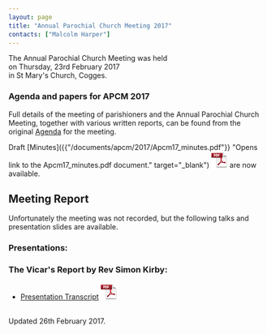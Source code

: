 ```yaml
---
layout: page
title: "Annual Parochial Church Meeting 2017"
contacts: ["Malcolm Harper"]
---
```


The Annual Parochial Church Meeting was held<br>
on Thursday, 23rd February 2017<br>
in St Mary's Church, Cogges.

### Agenda and papers for APCM 2017

Full details of the meeting of parishioners and the Annual Parochial Church Meeting, together with various written reports, can be found
from the original [Agenda](agenda.html "Opens link to the 'Agenda and papers for APCM 2017' page") for the meeting.

Draft [Minutes]({{"/documents/apcm/2017/Apcm17_minutes.pdf"}} "Opens link to the Apcm17_minutes.pdf document." target="_blank") ![PDF](/images/pdficon_large.png) are now available.

## Meeting Report

Unfortunately the meeting was not recorded, but the following talks and presentation slides are available.

<!--
### The formal meeting:

Annual Report and Financial Statements by the PCC Treasurer, Keith Harwood:
- [Presentation Slides](/documents/APCM-2016-02-25-slides-Treasurer.pdf) ![PDF](/images/pdficon_large.png)
- [Presentation Script](/documents/APCM-2016-02-25-talk-Treasurer.pdf) ![PDF](/images/pdficon_large.png)
-->

### Presentations:

<!--
&nbsp;&nbsp;a. Youth by Heidi Gower:
- [Presentation Slides](/documents/APCM-2016-02-25-slides-Youth.pdf) ![PDF](/images/pdficon_large.png)

&nbsp;&nbsp;b. Children by Kirsty Morgan:
- [Presentation Slides](/documents/APCM-2016-02-25-slides-Children.pdf) ![PDF](/images/pdficon_large.png)

&nbsp;&nbsp;c. Operations by Andy McCulloch:
- [Presentation Slides](/documents/APCM-2016-02-25-slides-Operations.pdf) ![PDF](/images/pdficon_large.png)
-->

### The Vicar's Report by Rev Simon Kirby:
- [Presentation Transcript](/documents/APCM-2017-02-23-talk-Vicar.pdf) ![PDF](/images/pdficon_large.png)

<br>
<span>Updated 26th February 2017.</span>
